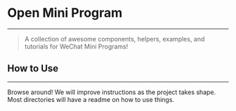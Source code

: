 # Open Mini Program

---

> A collection of awesome components, helpers, examples, and tutorials for WeChat Mini Programs!

## How to Use

---

Browse around! We will improve instructions as the project takes shape. Most directories will have a readme on how to use things.

